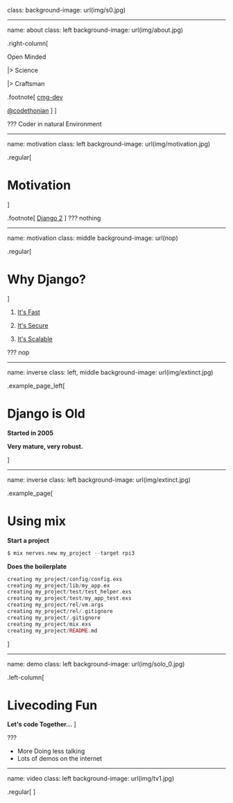﻿class:
background-image: url(img/s0.jpg)

---
name: about
class: left
background-image: url(img/about.jpg)

.right-column[

Open Minded

|> Science

|> Craftsman

.footnote[
<i class="fa fa-github-square fa-2x"></i> [cmg-dev](https://github.com/cmg-dev)

<i class="fa fa-twitter-square fa-2x"></i> [@codethonian](https://twitter.com/codethonian)
]
]

???
Coder in natural Environment

---
name: motivation
class: left
background-image: url(img/motivation.jpg)

.regular[
# Motivation
]

.footnote[
<i class="fa fa-link fa-1x"></i> [Django 2](https://www.djangoproject.com/)
]
???
nothing

---
name: motivation
class: middle
background-image: url(nop)

.regular[
# Why Django?
]

1. <i class="fa fa-bolt fa-1x"></i> [It's Fast](https://www.djangoproject.com/start/)

1. <i class="fa fa-lock fa-1x"></i> [It's Secure](https://docs.djangoproject.com/en/2.0/topics/security/)

1. <i class="fa fa-expand fa-1x"></i> [It's Scalable](https://docs.djangoproject.com/en/2.0/faq/general/#does-django-scale)

???
nop

---
name: inverse
class: left, middle
background-image: url(img/extinct.jpg)

.example_page_left[
# Django is Old

**Started in 2005**

**Very mature, very robust.**

]

---
name: inverse
class: left
background-image: url(img/extinct.jpg)

.example_page[
# Using mix

**Start a project**

```elixir
$ mix nerves.new my_project --target rpi3
```

**Does the boilerplate**

```elixir
creating my_project/config/config.exs
creating my_project/lib/my_app.ex
creating my_project/test/test_helper.exs
creating my_project/test/my_app_test.exs
creating my_project/rel/vm.args
creating my_project/rel/.gitignore
creating my_project/.gitignore
creating my_project/mix.exs
creating my_project/README.md
```
]

---
name: demo
class: left
background-image: url(img/solo_0.jpg)

.left-column[
# Livecoding Fun

**Let's code Together...**
]

???

* More Doing less talking
* Lots of demos on the internet

---
name: video
class: left
background-image: url(img/tv1.jpg)

.regular[
<i class="fa fa-youtube-play fa-2x"></i> []()
]
